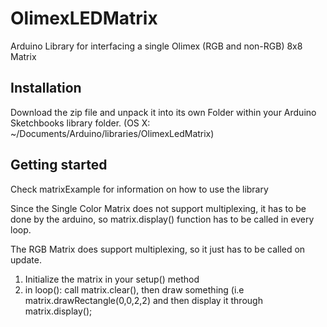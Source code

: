 # OlimexLEDMatrix
Arduino Library for interfacing a single Olimex (RGB and non-RGB) 8x8 Matrix

## Installation
Download the zip file and unpack it into its own Folder within your Arduino Sketchbooks library folder. 
(OS X: ~/Documents/Arduino/libraries/OlimexLedMatrix)

## Getting started
Check matrixExample for information on how to use the library

Since the Single Color Matrix does not support multiplexing, it has to be done by the arduino, so matrix.display() function has to be called in every loop.

The RGB Matrix does support multiplexing, so it just has to be called on update.

1. Initialize the matrix in your setup() method
2. in loop(): call matrix.clear(), then draw something (i.e matrix.drawRectangle(0,0,2,2) and then display it through matrix.display();

